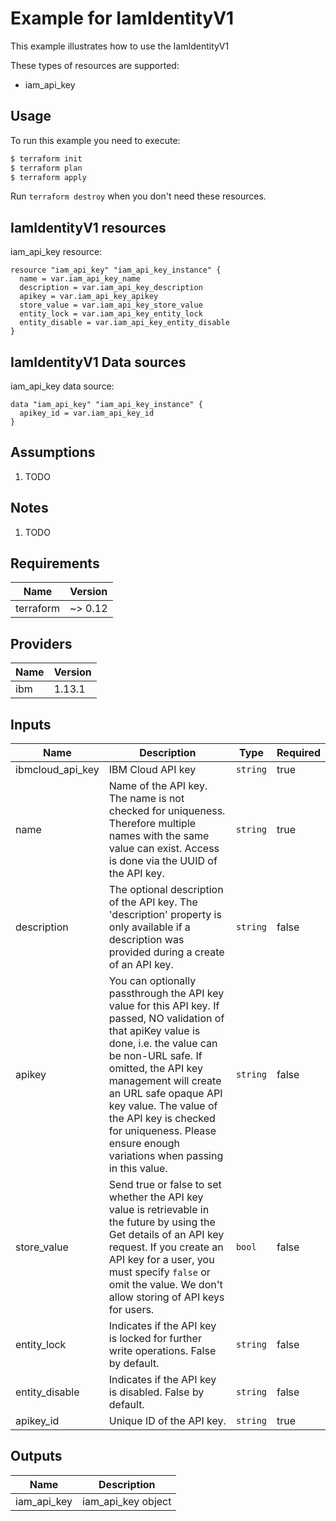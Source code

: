 # Example for IamIdentityV1

This example illustrates how to use the IamIdentityV1

These types of resources are supported:

* iam_api_key

## Usage

To run this example you need to execute:

```bash
$ terraform init
$ terraform plan
$ terraform apply
```

Run `terraform destroy` when you don't need these resources.


## IamIdentityV1 resources

iam_api_key resource:

```hcl
resource "iam_api_key" "iam_api_key_instance" {
  name = var.iam_api_key_name
  description = var.iam_api_key_description
  apikey = var.iam_api_key_apikey
  store_value = var.iam_api_key_store_value
  entity_lock = var.iam_api_key_entity_lock
  entity_disable = var.iam_api_key_entity_disable
}
```

## IamIdentityV1 Data sources

iam_api_key data source:

```hcl
data "iam_api_key" "iam_api_key_instance" {
  apikey_id = var.iam_api_key_id
}
```

## Assumptions

1. TODO

## Notes

1. TODO

## Requirements

| Name | Version |
|------|---------|
| terraform | ~> 0.12 |

## Providers

| Name | Version |
|------|---------|
| ibm | 1.13.1 |

## Inputs

| Name | Description | Type | Required |
|------|-------------|------|---------|
| ibmcloud\_api\_key | IBM Cloud API key | `string` | true |
| name | Name of the API key. The name is not checked for uniqueness. Therefore multiple names with the same value can exist. Access is done via the UUID of the API key. | `string` | true |
| description | The optional description of the API key. The 'description' property is only available if a description was provided during a create of an API key. | `string` | false |
| apikey | You can optionally passthrough the API key value for this API key. If passed, NO validation of that apiKey value is done, i.e. the value can be non-URL safe. If omitted, the API key management will create an URL safe opaque API key value. The value of the API key is checked for uniqueness. Please ensure enough variations when passing in this value. | `string` | false |
| store_value | Send true or false to set whether the API key value is retrievable in the future by using the Get details of an API key request. If you create an API key for a user, you must specify `false` or omit the value. We don't allow storing of API keys for users. | `bool` | false |
| entity_lock | Indicates if the API key is locked for further write operations. False by default. | `string` | false |
| entity_disable | Indicates if the API key is disabled. False by default. | `string` | false |
| apikey_id | Unique ID of the API key. | `string` | true |

## Outputs

| Name | Description |
|------|-------------|
| iam_api_key | iam_api_key object |
